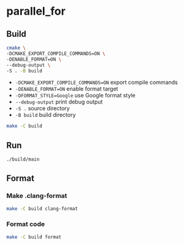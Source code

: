 # parallel_for

## Build

```bash
cmake \
-DCMAKE_EXPORT_COMPILE_COMMANDS=ON \
-DENABLE_FORMAT=ON \
--debug-output \
-S . -B build
```

- `-DCMAKE_EXPORT_COMPILE_COMMANDS=ON` export compile commands
- `-DENABLE_FORMAT=ON` enable format target
- `-DFORMAT_STYLE=Google` use Google format style
- `--debug-output` print debug output
- `-S .` source directory
- `-B build` build directory

```bash
make -C build
```

## Run

```bash
./build/main
```

## Format

### Make .clang-format

```bash
make -C build clang-format
```

### Format code

```bash
make -C build format
```

